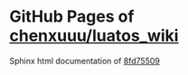 GitHub Pages of [chenxuuu/luatos_wiki](https://github.com/chenxuuu/luatos_wiki.git)
===
Sphinx html documentation of [8fd75509](https://github.com/chenxuuu/luatos_wiki/tree/8fd75509fef5538fe69e607f68a70a3ee54d8f52)
